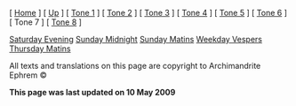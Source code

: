 \[ [Home](index.md) \] \[ [Up](oktoich.md) \] \[ [Tone 1](tone_1.md) \] \[ [Tone 2](tone_2.md) \] \[ [Tone 3](tone_3.md) \] \[ [Tone 4](tone_4.md) \] \[ [Tone 5](tone_5.md) \] \[ [Tone 6](tone_6.md) \] \[ Tone 7 \] \[ [Tone 8](tone_8.md) \]

[Saturday Evening](sat7ec.md)
[Sunday Midnight](sun7nc.md)
[Sunday Matins](sun7mat.md)
[Weekday Vespers](weekday_vespers6.md)
[Thursday Matins](thursday%20matins.md)

All texts and translations on this page are copyright to
Archimandrite Ephrem ©

**This page was last updated on 10 May 2009**
